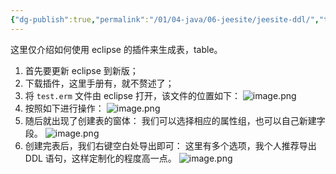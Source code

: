 ```yaml
---
{"dg-publish":true,"permalink":"/01/04-java/06-jeesite/jeesite-ddl/","tags":["blog","jeesite"]}
---
```


这里仅介绍如何使用 eclipse 的插件来生成表，table。
1. 首先要更新 eclipse 到新版；
2. 下载插件，这里手册有，就不赘述了；
3. 将 `test.erm` 文件由 eclipse 打开，该文件的位置如下：
	![image.png](https://yelanyanyu-img-bed.oss-cn-hangzhou.aliyuncs.com/img/blog/2024/04/20240427104152.png)
4. 按照如下进行操作：
	![image.png](https://yelanyanyu-img-bed.oss-cn-hangzhou.aliyuncs.com/img/blog/2024/04/20240427104310.png)
5. 随后就出现了创建表的窗体：
	我们可以选择相应的属性组，也可以自己新建字段。
	![image.png](https://yelanyanyu-img-bed.oss-cn-hangzhou.aliyuncs.com/img/blog/2024/04/20240427104345.png)
6. 创建完表后，我们右键空白处导出即可：
	这里有多个选项，我个人推荐导出 DDL 语句，这样定制化的程度高一点。
	![image.png](https://yelanyanyu-img-bed.oss-cn-hangzhou.aliyuncs.com/img/blog/2024/04/20240427104519.png)
